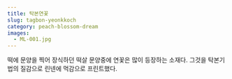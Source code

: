```yaml
---
title: 탁본연꽃
slug: tagbon-yeonkkoch
category: peach-blossom-dream
images:
  - ML-001.jpg
---
```


떡에 문양을 찍어 장식하던 떡살 문양중에 연꽃은 많이 등장하는 소재다. 그것을 탁본기법의 질감으로 린넨에 먹감으로 프린트했다.
